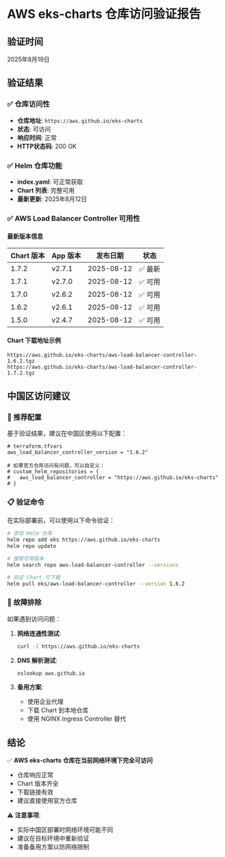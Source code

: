 # AWS eks-charts 仓库访问验证报告

## 验证时间
2025年8月19日

## 验证结果

### ✅ 仓库访问性
- **仓库地址**: `https://aws.github.io/eks-charts`
- **状态**: 可访问
- **响应时间**: 正常
- **HTTP状态码**: 200 OK

### ✅ Helm 仓库功能
- **index.yaml**: 可正常获取
- **Chart 列表**: 完整可用
- **最新更新**: 2025年8月12日

### ✅ AWS Load Balancer Controller 可用性

#### 最新版本信息
| Chart 版本 | App 版本 | 发布日期 | 状态 |
|-----------|---------|---------|------|
| 1.7.2 | v2.7.1 | 2025-08-12 | ✅ 最新 |
| 1.7.1 | v2.7.0 | 2025-08-12 | ✅ 可用 |
| 1.7.0 | v2.6.2 | 2025-08-12 | ✅ 可用 |
| 1.6.2 | v2.6.1 | 2025-08-12 | ✅ 可用 |
| 1.5.0 | v2.4.7 | 2025-08-12 | ✅ 可用 |

#### Chart 下载地址示例
```
https://aws.github.io/eks-charts/aws-load-balancer-controller-1.6.2.tgz
https://aws.github.io/eks-charts/aws-load-balancer-controller-1.7.2.tgz
```

## 中国区访问建议

### 🎯 推荐配置
基于验证结果，建议在中国区使用以下配置：

```hcl
# terraform.tfvars
aws_load_balancer_controller_version = "1.6.2"

# 如果官方仓库访问有问题，可以自定义：
# custom_helm_repositories = {
#   aws_load_balancer_controller = "https://aws.github.io/eks-charts"
# }
```

### 📋 验证命令
在实际部署前，可以使用以下命令验证：

```bash
# 添加 Helm 仓库
helm repo add eks https://aws.github.io/eks-charts
helm repo update

# 搜索可用版本
helm search repo aws-load-balancer-controller --versions

# 验证 Chart 可下载
helm pull eks/aws-load-balancer-controller --version 1.6.2
```

### 🔧 故障排除
如果遇到访问问题：

1. **网络连通性测试**:
   ```bash
   curl -I https://aws.github.io/eks-charts
   ```

2. **DNS 解析测试**:
   ```bash
   nslookup aws.github.io
   ```

3. **备用方案**:
   - 使用企业代理
   - 下载 Chart 到本地仓库
   - 使用 NGINX Ingress Controller 替代

## 结论

✅ **AWS eks-charts 仓库在当前网络环境下完全可访问**

- 仓库响应正常
- Chart 版本齐全
- 下载链接有效
- 建议直接使用官方仓库

⚠️ **注意事项**:
- 实际中国区部署时网络环境可能不同
- 建议在目标环境中重新验证
- 准备备用方案以防网络限制